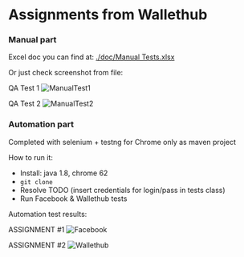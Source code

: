 # Assignments from Wallethub 

### Manual part

Excel doc you can find at: [./doc/Manual Tests.xlsx](https://github.com/kyxap/WallethubAssigment/blob/master/doc/Manual%20Tests.xlsx)

Or just check screenshot from file:

QA Test 1
![ManualTest1](https://github.com/kyxap/WallethubAssigment/blob/master/img/ManualTest1.png)

QA Test 2
![ManualTest2](https://github.com/kyxap/WallethubAssigment/blob/master/img/ManualTest2.png)


### Automation part

Completed with selenium + testng for Chrome only as maven project

How to run it:

* Install: java 1.8, chrome 62
* `git clone`
* Resolve TODO (insert credentials for login/pass in tests class)
* Run Facebook & Wallethub tests

Automation test results:

ASSIGNMENT #1
![Facebook](https://github.com/kyxap/WallethubAssigment/blob/master/img/facebook.png)

ASSIGNMENT #2
![Wallethub](https://github.com/kyxap/WallethubAssigment/blob/master/img/wallethub.png)
